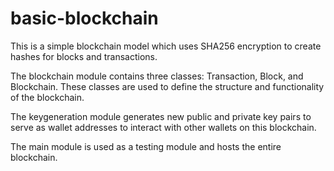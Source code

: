 # basic-blockchain
This is a simple blockchain model which uses SHA256 encryption to create hashes for blocks and transactions.

The blockchain module contains three classes: Transaction, Block, and Blockchain. These classes are used to define the structure and functionality of the blockchain.

The keygeneration module generates new public and private key pairs to serve as wallet addresses to interact with other wallets on this blockchain.

The main module is used as a testing module and hosts the entire blockchain.

